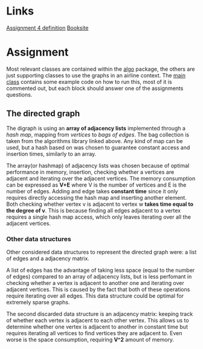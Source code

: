 # Links

[Assignment 4 definition](https://github.com/datsoftlyngby/soft2019spring-algorithms/blob/master/Weeklies/Week_11/04-assignment/04%20Assignment%20Airline%20Network.pdf)
[Booksite](https://algs4.cs.princeton.edu/home/)

# Assignment

Most relevant classes are contained within the [algo](src/main/java/cphb/algo) package, the others are just supporting classes to use the graphs in an airline context. The [main class](src/main/java/cphb/App) contains some example code on how to run this, most of it is commented out, but each block should answer one of the assignments questions.

## The directed graph

The digraph is using an **array of adjacency lists** implemented through a _hash map_, mapping from _vertices_ to _bags of edges_. The bag collection is taken from the algorithms library linked above. Any kind of map can be used, but a hash based on was chosen to guarantee constant access and insertion times, similarly to an array. 

The array(or hashmap) of adjacency lists was chosen because of optimal performance in memory, insertion, checking whether a vertices are adjacent and iterating over the adjacent vertices. The memory consumption can be expressed as **V+E** where V is the number of vertices and E is the number of edges. Adding and edge takes **constant time** since it only requires directly accessing the hash map and inserting another element. Both checking whether vertex v is adjacent to vertex w **takes time equal to the degree of v**. This is because finding all edges adjacent to a vertex requires a single hash map access, which only leaves iterating over all the adjacent vertices.

### Other data structures

Other considered data structures to represent the directed graph were: a list of edges and a adjacency matrix.

A list of edges has the advantage of taking less space (equal to the number of edges) compared to an array of adjacency lists, but is less perfomant in checking whether a vertex is adjacent to another one and iterating over adjacent vertices. This is caused by the fact that both of these operations require iterating over all edges. This data structure could be optimal for extremely sparse graphs.

The second discarded data structure is an adjacency matrix: keeping track of whether each vertex is adjacent to each other vertex. This allows us to determine whether one vertex is adjacent to another in constant time but requires iterating all vertices to find vertices they are adjacent to. Even worse is the space consumption, requiring **V^2** amount of memory.
